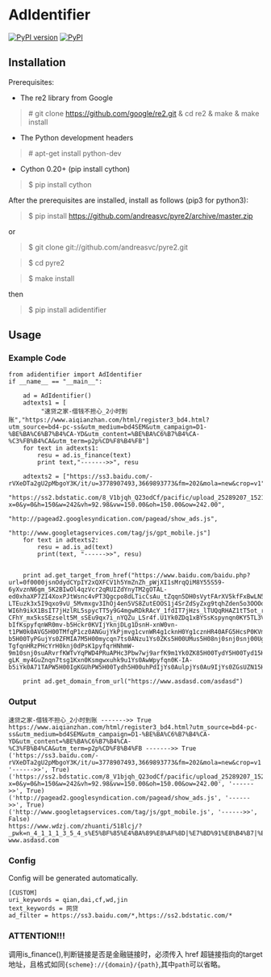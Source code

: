 # AdIdentifier
[![PyPI version](https://img.shields.io/pypi/pyversions/adidentifier.svg)](https://pypi.python.org/pypi/adidentifier)
[![PyPI](https://img.shields.io/pypi/v/adidentifier.svg)](https://pypi.python.org/pypi/adidentifier)

## Installation
Prerequisites:
* The re2 library from Google
> \# git clone https://github.com/google/re2.git & cd re2 & make & make install

* The Python development headers 
> \# apt-get install python-dev

* Cython 0.20+ (pip install cython)
> $ pip install cython

After the prerequisites are installed, install as follows (pip3 for python3):
> $ pip install https://github.com/andreasvc/pyre2/archive/master.zip

or
>$ git clone git://github.com/andreasvc/pyre2.git

>$ cd pyre2

>$ make install

then
>$ pip install adidentifier

## Usage

### Example Code
```
from adidentifier import AdIdentifier
if __name__ == "__main__":

    ad = AdIdentifier()
    adtexts1 = [
         "速贷之家-借钱不担心_2小时到账","https://www.aiqianzhan.com/html/register3_bd4.html?utm_source=bd4-pc-ss&utm_medium=bd4SEM&utm_campaign=D1-%BE%BA%C6%B7%B4%CA-YD&utm_content=%BE%BA%C6%B7%B4%CA-%C3%FB%B4%CA&utm_term=p2p%CD%F8%B4%FB"]
    for text in adtexts1:
        resu = ad.is_finance(text)
        print text,"------->>", resu
    
    adtexts2 = ["https://ss3.baidu.com/-rVXeDTa2gU2pMbgoY3K/it/u=3778907493,3669893773&fm=202&mola=new&crop=v1",
                "https://ss2.bdstatic.com/8_V1bjqh_Q23odCf/pacific/upload_25289207_1521622472509.png?x=0&y=0&h=150&w=242&vh=92.98&vw=150.00&oh=150.00&ow=242.00",
                "http://pagead2.googlesyndication.com/pagead/show_ads.js",
                "http://www.googletagservices.com/tag/js/gpt_mobile.js"]
    for text in adtexts2:
        resu = ad.is_ad(text)
        print(text, "------>>", resu)


    print ad.get_target_from_href("https://www.baidu.com/baidu.php?url=0f0000jsnOdydCYpIY2xQXFCV1h5YmZnZh_pWjXI1sMrqQiM8Y55S59-6yXvznN6gm_5K2BIwOl4qzVcr2qRUIZdYnyTM2gOTAL-ed0xhaXP7ZI4XoxPJtWsnc4vPT3Qgcpo8dLTicCsAu_tZqqn5DH0sVytFArXV5kfFxBwLN5Kyia2R0.DD_NR2Ar5Od663rj6t8ae9zC63p_jnNKtAlEuw9zsISgZsIoDgQvTVxQgzdtEZ-LTEuzk3x5I9qxo9vU_5Mvmxgv3IhOj4en5VS8ZutEOOS1j4SrZdSyZxg9tqhZden5o3OOOqhZ1tT5ot_rSEj4en5ovmxgkl32AM-WI6h9ikX1BsIT7jHzlRL5spycTT5y9G4mgwRDkRAcY_1fdIT7jHzs_lTUQqRHAZ1tT5ot_rSEj4en5ovmxgkl32AM-CFhY_mx5ksSEzselt5M_sSEu9qx7i_nYQZu_LSr4f.U1Yk0ZDq1xBYSsKspynqn0KY5TL3V5_0pyYqnWcd0ATqmhRLn0KdpHdBmy-bIfKspyfqnWR0mv-b5Hckr0KVIjYknjDLg1DsnH-xnW0vn-t1PW0k0AVG5H00TMfqP1cz0ANGujYkPjmvg1cvnWR4g1cknH0Yg1cznHR40AFG5HcsP0KVm1YLPjDknjnknjIxP1fkPWckP1f1g1DkP1bkrHD1nHIxn0KkTA-b5H00TyPGujYs0ZFMIA7M5H00mycqn7ts0ANzu1Ys0ZKs5H00UMus5H08nj0snj0snj00Ugws5H00uAwETjYs0ZFJ5H00uANv5gKW0AuY5H00TA6qn0KET1Ys0AFL5HDs0A4Y5H00TLCq0ZwdT1YLPHTvnHnLPWTLrjmkPWmvnHfk0ZF-TgfqnHRzPHcYrH0knj0dPsK1pyfqrHNhmW-9m10snj0suARvrfKWTvYqPWD4PRuAPHc3Pbw7wj9arfK9m1Yk0ZK85H00TydY5H00Tyd15H00XMfqn0KVmdqhThqV5HKxn7tsg100uA78IyF-gLK_my4GuZnqn7tsg1Kxn0Ksmgwxuhk9u1Ys0AwWpyfqn0K-IA-b5iYk0A71TAPW5H00IgKGUhPW5H00Tydh5H00uhPdIjYs0AulpjYs0Au9IjYs0ZGsUZN15H00mywhUA7M5HD0UAuW5H00mLFW5HfsPHmv&us=0.0.0.0.0.0.0.101&ck=0.0.0.0.0.0.0.0&shh=www.baidu.com&sht=baidu")

    print ad.get_domain_from_url("https://www.asdasd.com/asdasd")
```
### Output
```
速贷之家-借钱不担心_2小时到账 ------->> True
https://www.aiqianzhan.com/html/register3_bd4.html?utm_source=bd4-pc-ss&utm_medium=bd4SEM&utm_campaign=D1-%BE%BA%C6%B7%B4%CA-YD&utm_content=%BE%BA%C6%B7%B4%CA-%C3%FB%B4%CA&utm_term=p2p%CD%F8%B4%FB ------->> True
('https://ss3.baidu.com/-rVXeDTa2gU2pMbgoY3K/it/u=3778907493,3669893773&fm=202&mola=new&crop=v1', '------>>', True)
('https://ss2.bdstatic.com/8_V1bjqh_Q23odCf/pacific/upload_25289207_1521622472509.png?x=0&y=0&h=150&w=242&vh=92.98&vw=150.00&oh=150.00&ow=242.00', '------>>', True)
('http://pagead2.googlesyndication.com/pagead/show_ads.js', '------>>', True)
('http://www.googletagservices.com/tag/js/gpt_mobile.js', '------>>', False)
https://www.wdzj.com/zhuanti/518lcj/?_pwk=n_4_1_1_1_3_5_4_s%E5%BF%85%E4%BA%89%E8%AF%8D|%E7%BD%91%E8%B4%B7|%E7%BD%91%E8%B4%B7&utm_source=baidu&utm_medium=cpc&tm_content=search&utm_campaign=%E7%BD%91%E8%B4%B7&utm_term=%E7%BD%91%E8%B4%B7
www.asdasd.com
```
### Config
Config will be generated automatically.
```
[CUSTOM]
uri_keywords = qian,dai,cf,wd,jin
text_keywords = 网贷
ad_filter = https://ss3.baidu.com/*,https://ss2.bdstatic.com/*
```

### ATTENTION!!!
调用is_finance(),判断链接是否是金融链接时，必须传入 href 超链接指向的target地址，且格式如同`{scheme}://{domain}/{path}`,其中`path`可以省略。






